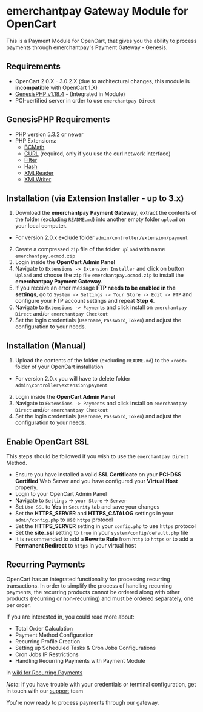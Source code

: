 emerchantpay Gateway Module for OpenCart
========================================

This is a Payment Module for OpenCart, that gives you the ability to process payments through emerchantpay's Payment Gateway - Genesis.

Requirements
------------

* OpenCart 2.0.X - 3.0.2.X (due to architectural changes, this module is __incompatible__ with OpenCart 1.X)
* [GenesisPHP v1.18.4](https://github.com/GenesisGateway/genesis_php/tree/1.18.4) - (Integrated in Module)
* PCI-certified server in order to use ```emerchantpay Direct```

GenesisPHP Requirements
------------

* PHP version 5.3.2 or newer
* PHP Extensions:
    * [BCMath](https://php.net/bcmath)
    * [CURL](https://php.net/curl) (required, only if you use the curl network interface)
    * [Filter](https://php.net/filter)
    * [Hash](https://php.net/hash)
    * [XMLReader](https://php.net/xmlreader)
    * [XMLWriter](https://php.net/xmlwriter)

Installation (via Extension Installer - up to 3.x)
------------
1.	Download the __emerchantpay Payment Gateway__, extract the contents of the folder (excluding ```README.md```) into another empty folder ```upload``` on your local computer.
- For version 2.0.x exclude folder ```admin/controller/extension/payment```
2.	Create a compressed ```zip``` file of the folder ```upload``` with name ```emerchantpay.ocmod.zip```
3.  Login inside the __OpenCart Admin Panel__
4.  Navigate to ```Extensions -> Extension Installer``` and click on button ```Upload``` and choose the ```zip``` file ```emerchantpay.ocmod.zip``` to install the __emerchantpay Payment Gateway__.
5.	If you receive an error message __FTP needs to be enabled in the settings__, go to ```System -> Settings -> Your Store -> Edit -> FTP``` and configure your FTP account settings and repeat __Step 4__.
5.  Navigate to ```Extensions -> Payments``` and click install on ```emerchantpay Direct``` and/or ```emerchantpay Checkout```
6.  Set the login credentials (```Username```, ```Password```, ```Token```) and adjust the configuration to your needs.

Installation (Manual)
------------

1.  Upload the contents of the folder (excluding ```README.md```) to the ```<root>``` folder of your OpenCart installation
- For version 2.0.x you will have to delete folder ```admin\controller\extension\payment```
2.  Login inside the __OpenCart Admin Panel__
3.  Navigate to ```Extensions -> Payments``` and click install on ```emerchantpay Direct``` and/or ```emerchantpay Checkout```
4.  Set the login credentials (```Username```, ```Password```, ```Token```) and adjust the configuration to your needs.

Enable OpenCart SSL
------------
This steps should be followed if you wish to use the ```emerchantpay Direct``` Method.

* Ensure you have installed a valid __SSL Certificate__ on your __PCI-DSS Certified__ Web Server and you have configured your __Virtual Host__ properly.
* Login to your OpenCart Admin Panel
* Navigate to ```Settings``` -> ```your Store``` -> ```Server```
* Set ```Use SSL``` to __Yes__ in ```Security``` tab and save your changes
* Set the __HTTPS_SERVER__ and __HTTPS_CATALOG__ settings in your ```admin/config.php``` to use ```https``` protocol
* Set the __HTTPS_SERVER__ setting in your ```config.php``` to use ```https``` protocol
* Set the __site_ssl__ setting to ```true``` in your ```system/config/default.php``` file
* It is recommended to add a __Rewrite Rule__ from ```http``` to ```https``` or to add a __Permanent Redirect__ to ```https``` in your virtual host

Recurring Payments
------------
OpenCart has an integrated functionality for processing recurring transactions.
In order to simplify the process of handling recurring payments, the recurring products cannot be ordered along with other products (recurring or non-recurring) and must be ordered separately, one per order.

If you are interested in, you could read more about:

* Total Order Calculation
* Payment Method Configuration
* Recurring Profile Creation
* Setting up Scheduled Tasks & Cron Jobs Configurations
* Cron Jobs IP Restrictions
* Handling Recurring Payments with Payment Module

in [wiki for Recurring Payments](https://github.com/emerchantpay/opencart-emp-plugin/wiki/OpenCart-Recurring-Module-Configurations)

_Note_: If you have trouble with your credentials or terminal configuration, get in touch with our [support] team

You're now ready to process payments through our gateway.

[support]: mailto:tech-support@emerchantpay.net
